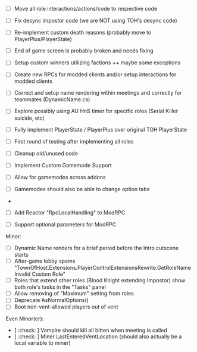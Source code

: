 - [ ] Move all role interactions/actions/code to respective code
- [ ] Fix desync impostor code (we are NOT using TOH's desync code)
- [ ] Re-implement custom death reasons (probably move to PlayerPlus/PlayerState)
- [ ] End of game screen is probably broken and needs fixing
- [ ] Setup custom winners utilizing factions ++ maybe some exccptions
- [ ] Create new RPCs for modded clients and/or setup interactions for modded clients
- [ ] Correct and setup name rendering within meetings and correctly for teammates (DynamicName.cs)
- [ ] Explore possibly using AU HnS timer for specific roles (Serial Killer suicide, etc)
- [ ] Fully implement PlayerState / PlayerPlus over original TOH PlayerState
- [ ] First round of testing after implementing all roles
- [ ] Cleanup old/unused code

- [ ] Implement Custom Gamemode Support
- [ ] Allow for gamemodes across addons
- [ ] Gamemodes should also be able to change option tabs
- 
- [ ] Add Reactor "RpcLocalHandling" to ModRPC
- [ ] Support optional parameters for ModRPC


Minor:
- [ ] Dynamic Name renders for a brief period before the Intro cutscene starts
- [ ] After-game lobby spams "TownOfHost.Extensions.PlayerControlExtensionsRewrite.GetRoleName Invalid Custom Role"
- [ ] Roles that extend other roles (Blood Knight extending Impostor) show both role's tasks in the "Tasks" panel
- [ ] Allow removing of "Maximum" setting from roles
- [ ] Deprecate AsNormalOptions()
- [ ] Boot non-vent-allowed players out of vent

Even Minor(er):
- [ :check: ] Vampire should kill all bitten when meeting is called
- [ :check: ] Miner LastEnteredVentLocation (should also actually be a local variable to miner)